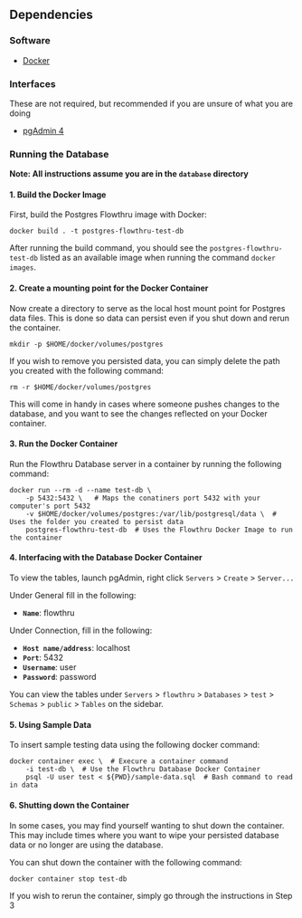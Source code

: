 ## Dependencies
### Software
- [Docker](https://docs.docker.com/)
### Interfaces
These are not required, but recommended if you are unsure of what you are doing
- [pgAdmin 4](https://www.pgadmin.org/)

### Running the Database
**Note: All instructions assume you are in the `database` directory**

#### 1. Build the Docker Image
First, build the Postgres Flowthru image with Docker:  

```
docker build . -t postgres-flowthru-test-db
```

After running the build command, you should see the `postgres-flowthru-test-db` listed as an available image when running the command `docker images`.

#### 2. Create a mounting point for the Docker Container

Now create a directory to serve as the local host mount point for Postgres data files. This is done so data can persist even if you shut down and rerun the container.  

```
mkdir -p $HOME/docker/volumes/postgres
```

If you wish to remove you persisted data, you can simply delete the path you created with the following command:

```
rm -r $HOME/docker/volumes/postgres
```

This will come in handy in cases where someone pushes changes to the database, and you want to see the changes reflected on your Docker container.

#### 3. Run the Docker Container

Run the Flowthru Database server in a container by running the following command:

```
docker run --rm -d --name test-db \
    -p 5432:5432 \   # Maps the conatiners port 5432 with your computer's port 5432
    -v $HOME/docker/volumes/postgres:/var/lib/postgresql/data \  # Uses the folder you created to persist data
    postgres-flowthru-test-db  # Uses the Flowthru Docker Image to run the container
```

#### 4. Interfacing with the Database Docker Container

To view the tables, launch pgAdmin, right click `Servers` > `Create` > `Server...`

Under General fill in the following:
* **`Name`**: flowthru

Under Connection, fill in the following:
* **`Host name/address`**: localhost
* **`Port`**: 5432
* **`Username`**: user
* **`Password`**: password

You can view the tables under `Servers` > `flowthru` > `Databases` > `test` > `Schemas` > `public` > `Tables` on the sidebar.  

#### 5. Using Sample Data
To insert sample testing data using the following docker command:

```
docker container exec \  # Execure a container command
    -i test-db \  # Use the Flowthru Database Docker Container
    psql -U user test < ${PWD}/sample-data.sql  # Bash command to read in data
```

#### 6. Shutting down the Container
In some cases, you may find yourself wanting to shut down the container. This may include times where you want to wipe your persisted database data or no longer are using the database.  

You can shut down the container with the following command:

```
docker container stop test-db
```

If you wish to rerun the container, simply go through the instructions in Step 3

